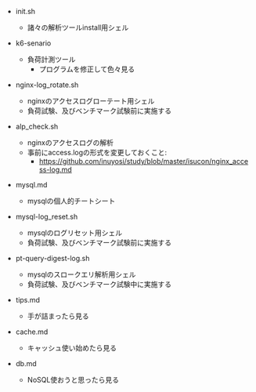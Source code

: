 - init.sh
  - 諸々の解析ツールinstall用シェル

- k6-senario
  - 負荷計測ツール
    - プログラムを修正して色々見る

- nginx-log_rotate.sh
  - nginxのアクセスログローテート用シェル
  - 負荷試験、及びベンチマーク試験前に実施する

- alp_check.sh
  - nginxのアクセスログの解析
  - 事前にaccess.logの形式を変更しておくこと:
    - https://github.com/inuyosi/study/blob/master/isucon/nginx_access-log.md

- mysql.md
  - mysqlの個人的チートシート

- mysql-log_reset.sh
  - mysqlのログリセット用シェル
  - 負荷試験、及びベンチマーク試験前に実施する
   
- pt-query-digest-log.sh
  - mysqlのスロークエリ解析用シェル
  - 負荷試験、及びベンチマーク試験中に実施する
 
- tips.md
  - 手が詰まったら見る

- cache.md
  - キャッシュ使い始めたら見る

- db.md
  - NoSQL使おうと思ったら見る  
